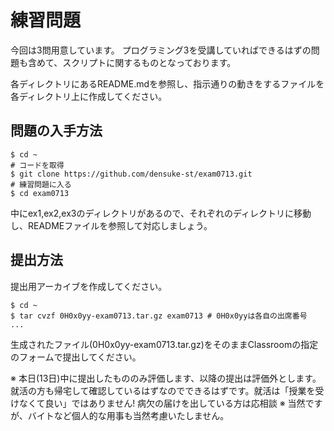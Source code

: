 # 練習問題

今回は3問用意しています。
プログラミング3を受講していればできるはずの問題も含めて、スクリプトに関するものとなっております。

各ディレクトリにあるREADME.mdを参照し、指示通りの動きをするファイルを各ディレクトリ上に作成してください。

## 問題の入手方法

```
$ cd ~
# コードを取得
$ git clone https://github.com/densuke-st/exam0713.git
# 練習問題に入る
$ cd exam0713
```

中にex1,ex2,ex3のディレクトリがあるので、それぞれのディレクトリに移動し、READMEファイルを参照して対応しましょう。

## 提出方法

提出用アーカイブを作成してください。

```
$ cd ~
$ tar cvzf 0H0x0yy-exam0713.tar.gz exam0713 # 0H0x0yyは各自の出席番号
...

```

生成されたファイル(0H0x0yy-exam0713.tar.gz)をそのままClassroomの指定のフォームで提出してください。

※ 本日(13日)中に提出したもののみ評価します、以降の提出は評価外とします。就活の方も帰宅して確認しているはずなのでできるはずです。就活は「授業を受けなくて良い」ではありません! 病欠の届けを出している方は応相談
※ 当然ですが、バイトなど個人的な用事も当然考慮いたしません。
